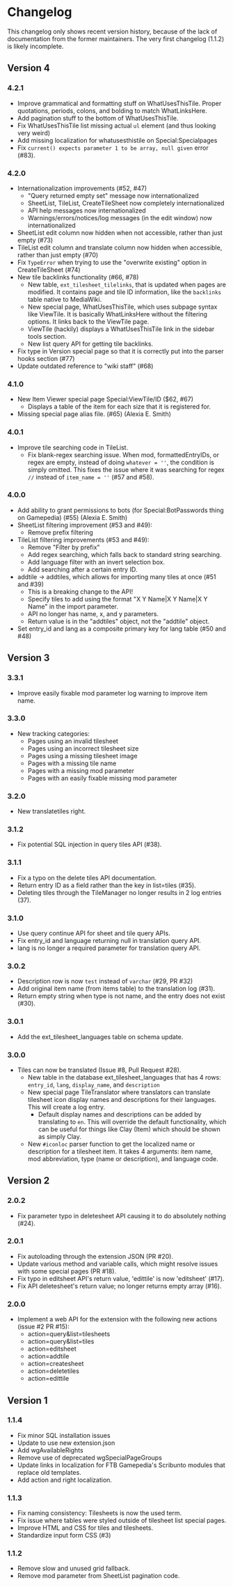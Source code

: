 # Changelog
This changelog only shows recent version history, because of the lack of documentation from the former maintainers. The very first changelog (1.1.2) is likely incomplete.

## Version 4
### 4.2.1
* Improve grammatical and formatting stuff on WhatUsesThisTile. Proper quotations, periods, colons, and bolding to match WhatLinksHere.
* Add pagination stuff to the bottom of WhatUsesThisTile.
* Fix WhatUsesThisTile list missing actual `ul` element (and thus looking very weird)
* Add missing localization for whatusesthistile on Special:Specialpages
* Fix `current() expects parameter 1 to be array, null given` error (#83).

### 4.2.0
* Internationalization improvements (#52, #47)
  * "Query returned empty set" message now internationalized
  * SheetList, TileList, CreateTileSheet now completely internationalized
  * API help messages now internationalized
  * Warnings/errors/notices/log messages (in the edit window) now internationalized
* SheetList edit column now hidden when not accessible, rather than just empty (#73)
* TileList edit column and translate column now hidden when accessible, rather than just empty (#70)
* Fix `TypeError` when trying to use the "overwrite existing" option in CreateTileSheet (#74)
* New tile backlinks functionality (#66, #78)
  * New table, `ext_tilesheet_tilelinks`, that is updated when pages are modified. It contains page and tile ID information, like the `backlinks` table native to MediaWiki.
  * New special page, WhatUsesThisTile, which uses subpage syntax like ViewTile. It is basically WhatLinksHere without the filtering options. It links back to the ViewTile page.
  * ViewTile (hackily) displays a WhatUsesThisTile link in the sidebar tools section.
  * New list query API for getting tile backlinks.
* Fix type in Version special page so that it is correctly put into the parser hooks section (#77)
* Update outdated reference to "wiki staff" (#68)

### 4.1.0
* New Item Viewer special page Special:ViewTile/ID ($62, #67)
  * Displays a table of the item for each size that it is registered for.
* Missing special page alias file. (#65) (Alexia E. Smith)

### 4.0.1
* Improve tile searching code in TileList.
  * Fix blank-regex searching issue. When mod, formattedEntryIDs, or regex are empty, instead of doing `whatever = ''`, the condition is simply omitted. This fixes the issue where it was searching for regex `//` instead of `item_name = ''` (#57 and #58).

### 4.0.0
* Add ability to grant permissions to bots (for Special:BotPasswords thing on Gamepedia) (#55) (Alexia E. Smith)
* SheetList filtering improvement (#53 and #49):
  * Remove prefix filtering
* TileList filtering improvements (#53 and #49):
  * Remove "Filter by prefix"
  * Add regex searching, which falls back to standard string searching.
  * Add language filter with an invert selection box.
  * Add searching after a certain entry ID.
* addtile -> addtiles, which allows for importing many tiles at once (#51 and #39)
  * This is a breaking change to the API!
  * Specify tiles to add using the format "X Y Name|X Y Name|X Y Name" in the import parameter.
  * API no longer has name, x, and y parameters.
  * Return value is in the "addtiles" object, not the "addtile" object.
* Set entry_id and lang as a composite primary key for lang table (#50 and #48)

## Version 3
### 3.3.1
* Improve easily fixable mod parameter log warning to improve item name.

### 3.3.0
* New tracking categories:
  * Pages using an invalid tilesheet
  * Pages using an incorrect tilesheet size
  * Pages using a missing tilesheet image
  * Pages with a missing tile name
  * Pages with a missing mod parameter
  * Pages with an easily fixable missing mod parameter

### 3.2.0
* New translatetiles right.

### 3.1.2
* Fix potential SQL injection in query tiles API (#38).

### 3.1.1
* Fix a typo on the delete tiles API documentation.
* Return entry ID as a field rather than the key in list=tiles (#35).
* Deleting tiles through the TileManager no longer results in 2 log entries (37).

### 3.1.0
* Use query continue API for sheet and tile query APIs.
* Fix entry_id and language returning null in translation query API.
* lang is no longer a required parameter for translation query API.

### 3.0.2
* Description row is now `test` instead of `varchar` (#29, PR #32)
* Add original item name (from items table) to the translation log (#31).
* Return empty string when type is not name, and the entry does not exist (#30).

### 3.0.1
* Add the ext_tilesheet_languages table on schema update.

### 3.0.0
* Tiles can now be translated (Issue #8, Pull Request #28).
  * New table in the database ext_tilesheet_languages that has 4 rows: `entry_id`, `lang`, `display_name`, and `description`
  * New special page TileTranslator where translators can translate tilesheet icon display names and descriptions for their languages. This will create a log entry.
    * Default display names and descriptions can be added by translating to `en`. This will override the default functionality, which can be useful for things like Clay (Item) which should be shown as simply Clay.
  * New `#iconloc` parser function to get the localized name or description for a tilesheet item. It takes 4 arguments: item name, mod abbreviation, type (name or description), and language code.


## Version 2
### 2.0.2
* Fix parameter typo in deletesheet API causing it to do absolutely nothing (#24).

### 2.0.1
* Fix autoloading through the extension JSON (PR #20).
* Update various method and variable calls, which might resolve issues with some special pages (PR #18).
* Fix typo in editsheet API's return value, 'edittile' is now 'editsheet' (#17).
* Fix API deletesheet's return value; no longer returns empty array (#16).

### 2.0.0
* Implement a web API for the extension with the following new actions (issue #2 PR #15):
  * action=query&list=tilesheets
  * action=query&list=tiles
  * action=editsheet
  * action=addtile
  * action=createsheet
  * action=deletetiles
  * action=edittile

## Version 1
### 1.1.4
* Fix minor SQL installation issues
* Update to use new extension.json
* Add wgAvailableRights
* Remove use of deprecated wgSpecialPageGroups
* Update links in localization for FTB Gamepedia's Scribunto modules that replace old templates.
* Add action and right localization.

### 1.1.3
* Fix naming consistency: Tilesheets is now the used term.
* Fix issue where tables were styled outside of tilesheet list special pages.
* Improve HTML and CSS for tiles and tilesheets.
* Standardize input form CSS (#3)

### 1.1.2
* Remove slow and unused grid fallback.
* Remove mod parameter from SheetList pagination code.
